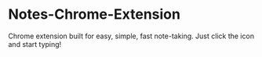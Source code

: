 # Notes-Chrome-Extension

Chrome extension built for easy, simple, fast note-taking. Just click the icon and start typing!

